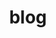 ---
layout: category
title: blog
permalink: /blog/
pagination: 
    enabled: true
    category: blog
    permalink: /:num/
---